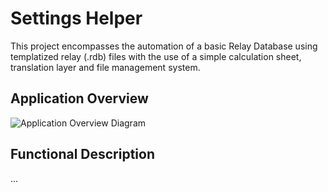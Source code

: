 # Settings Helper
This project encompasses the automation of a basic Relay Database using templatized relay (.rdb) files with the use of a simple calculation sheet, translation layer and file management system.

## Application Overview
![Application Overview Diagram](https://github.com/TannerHollis/SettingsHelper/tree/master/documentation/images/overview.png)

## Functional Description
...